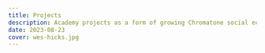 ```yaml
---
title: Projects
description: Academy projects as a form of growing Chromatone social ecosystem
date: 2023-08-23
cover: wes-hicks.jpg
---
```


<script setup>
import ProjectList from './ProjectList.vue'
</script>

<ProjectList/>
